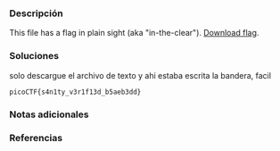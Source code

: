 ### Descripción 
This file has a flag in plain sight (aka "in-the-clear"). [Download flag](https://mercury.picoctf.net/static/217686fc11d733b80be62dcfcfca6c75/flag).

### Soluciones
solo descargue el archivo de texto y ahi estaba escrita la bandera, facil
```
picoCTF{s4n1ty_v3r1f13d_b5aeb3dd}
```


### Notas adicionales 


### Referencias 
